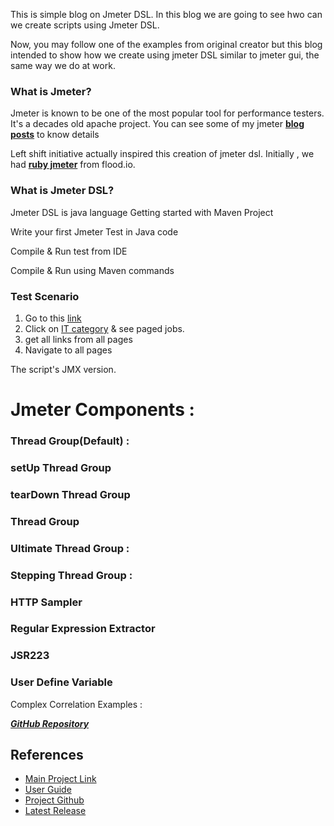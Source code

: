This is simple blog on Jmeter DSL. In this blog we are going to see hwo can we create scripts using Jmeter DSL. 

Now, you may follow one of the examples from original creator but this blog intended to show how we create using jmeter DSL similar to jmeter gui, the same way we do at work. 


### What is Jmeter? 
Jmeter is known to be one of the most popular tool for performance testers. It's a decades old apache project. You can see some of my jmeter [**blog posts**](https://sarkershantonu.github.io/tag/jmeter-script/) to know details 

Left shift initiative actually inspired this creation of jmeter dsl. Initially , we had [**ruby jmeter**](https://github.com/flood-io/ruby-jmeter) from flood.io. 

### What is Jmeter DSL?
Jmeter DSL is java language 
Getting started with Maven Project

Write your first Jmeter Test in Java code

Compile & Run test from IDE

Compile & Run using Maven commands 

### Test Scenario 
1. Go to this [link](bdjobs.com)
2. Click on [IT category](https://jobs.bdjobs.com/jobsearch.asp?fcatId=8&icatId=) & see paged jobs.
3. get all links from all pages 
4. Navigate to all pages

The script's JMX version. 

# Jmeter Components :

### Thread Group(Default) : 

### setUp Thread Group

### tearDown Thread Group 

### Thread Group

### Ultimate Thread Group : 

### Stepping Thread Group : 


### HTTP Sampler 

### Regular Expression Extractor 

### JSR223 

### User Define Variable 

Complex Correlation Examples : 

 [***GitHub Repository***](https://github.com/sarkershantonu/jmeter-novice-to-advance/tree/master/jmeter-dsl-example)
 
## References
- [Main Project Link](https://abstracta.github.io/jmeter-java-dsl/)
- [User Guide](https://abstracta.github.io/jmeter-java-dsl/guide/)
- [Project Github](https://github.com/abstracta/jmeter-java-dsl)
- [Latest Release](https://github.com/abstracta/jmeter-java-dsl/releases)